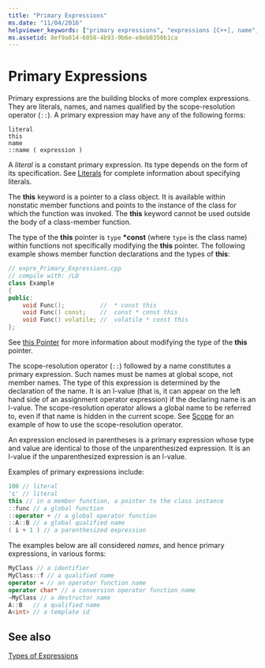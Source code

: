 ```yaml
---
title: "Primary Expressions"
ms.date: "11/04/2016"
helpviewer_keywords: ["primary expressions", "expressions [C++], name", "expressions [C++], literal", "expressions [C++], primary", "expressions [C++], qualified names"]
ms.assetid: 8ef9a814-6058-4b93-9b6e-e8eb8350b1ca
---
```

# Primary Expressions

Primary expressions are the building blocks of more complex expressions. They are literals, names, and names qualified by the scope-resolution operator (`::`).  A primary expression may have any of the following forms:

```
literal
this
name
::name ( expression )
```

A *literal* is a constant primary expression. Its type depends on the form of its specification. See [Literals](../cpp/numeric-boolean-and-pointer-literals-cpp.md) for complete information about specifying literals.

The **this** keyword is a pointer to a class object. It is available within nonstatic member functions and points to the instance of the class for which the function was invoked. The **this** keyword cannot be used outside the body of a class-member function.

The type of the **this** pointer is `type` **\*const** (where `type` is the class name) within functions not specifically modifying the **this** pointer. The following example shows member function declarations and the types of **this**:

```cpp
// expre_Primary_Expressions.cpp
// compile with: /LD
class Example
{
public:
    void Func();          //  * const this
    void Func() const;    //  const * const this
    void Func() volatile; //  volatile * const this
};
```

See [this Pointer](this-pointer.md) for more information about modifying the type of the **this** pointer.

The scope-resolution operator (`::`) followed by a name constitutes a primary expression.  Such names must be names at global scope, not member names.  The type of this expression is determined by the declaration of the name. It is an l-value (that is, it can appear on the left hand side of an assignment operator expression) if the declaring name is an l-value. The scope-resolution operator allows a global name to be referred to, even if that name is hidden in the current scope. See [Scope](../cpp/scope-visual-cpp.md) for an example of how to use the scope-resolution operator.

An expression enclosed in parentheses is a primary expression whose type and value are identical to those of the unparenthesized expression. It is an l-value if the unparenthesized expression is an l-value.

Examples of primary expressions include:

```cpp
100 // literal
'c' // literal
this // in a member function, a pointer to the class instance
::func // a global function
::operator + // a global operator function
::A::B // a global qualified name
( i + 1 ) // a parenthesized expression
```

The examples below are all considered *names*, and hence primary expressions, in various forms:

```cpp
MyClass // a identifier
MyClass::f // a qualified name
operator = // an operator function name
operator char* // a conversion operator function name
~MyClass // a destructor name
A::B   // a qualified name
A<int> // a template id
```

## See also

[Types of Expressions](../cpp/types-of-expressions.md)